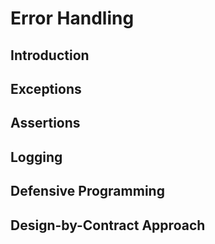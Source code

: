 <link rel="stylesheet" href="{{baseUrl}}/css/textbook.css">

<div class="website-content">

<div id="main">

# Error Handling

## Introduction

<include src="introduction/what/print.md" />

## Exceptions

<include src="exceptions/what/print.md" />
<include src="exceptions/how/print.md" />
<include src="exceptions/when/print.md" />

## Assertions

<include src="assertions/what/print.md" />
<include src="assertions/how/print.md" />
<include src="assertions/when/print.md" />
<include src="assertions/exceptionsVsAssertions/print.md" />

## Logging

<include src="logging/what/print.md" />
<include src="logging/why/print.md" />
<include src="logging/how/print.md" />

## Defensive Programming

<include src="defensiveProgramming/what/print.md" />
<include src="defensiveProgramming/compulsoryAssociations/print.md" />
<include src="defensiveProgramming/1to1Associations/print.md" />
<include src="defensiveProgramming/referentialIntegrity/print.md" />
<include src="defensiveProgramming/when/print.md" />

## Design-by-Contract Approach

<include src="designByContract/what/print.md" />

</div>

</div>
